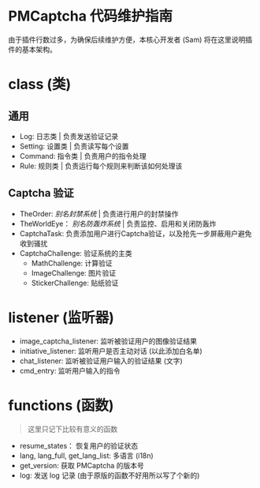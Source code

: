 # PMCaptcha 代码维护指南

由于插件行数过多，为确保后续维护方便，本核心开发者 (Sam) 将在这里说明插件的基本架构。

# class (类)

## 通用

- Log: 日志类 | 负责发送验证记录
- Setting: 设置类 | 负责读写每个设置
- Command: 指令类 | 负责用户的指令处理
- Rule: 规则类 | 负责运行每个规则来判断该如何处理该

## Captcha 验证

- TheOrder: _别名封禁系统_ | 负责进行用户的封禁操作
- TheWorldEye： _别名防轰炸系统_ | 负责监控、启用和关闭防轰炸
- CaptchaTask: 负责添加用户进行Captcha验证，以及抢先一步屏蔽用户避免收到骚扰
- CaptchaChallenge: 验证系统的主类
  - MathChallenge: 计算验证
  - ImageChallenge: 图片验证
  - StickerChallenge: 贴纸验证

# listener (监听器)

- image_captcha_listener: 监听被验证用户的图像验证结果
- initiative_listener: 监听用户是否主动对话 (以此添加白名单)
- chat_listener: 监听被验证用户输入的验证结果 (文字)
- cmd_entry: 监听用户输入的指令

# functions (函数)

> 这里只记下比较有意义的函数

- resume_states： 恢复用户的验证状态
- lang, lang_full, get_lang_list: 多语言 (i18n)
- get_version: 获取 PMCaptcha 的版本号
- log: 发送 log 记录 (由于原版的函数不好用所以写了个新的)
